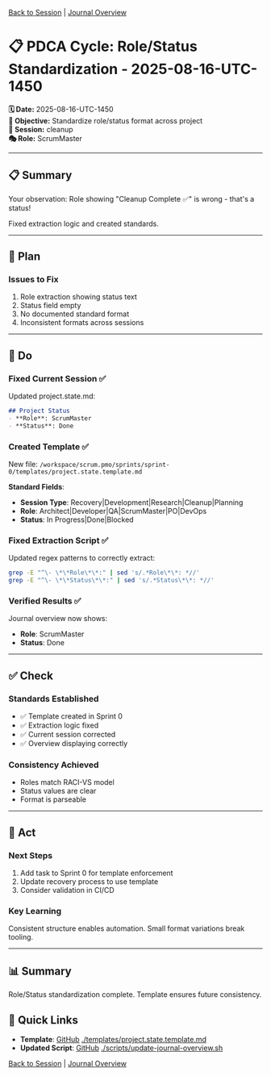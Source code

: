 [Back to Session](../../../project.state.md) | [Journal Overview](../../../../project.journal.overview.md)

# 📋 PDCA Cycle: Role/Status Standardization - 2025-08-16-UTC-1450

**🗓️ Date:** 2025-08-16-UTC-1450  
**🎯 Objective:** Standardize role/status format across project  
**📁 Session:** cleanup  
**🎭 Role:** ScrumMaster

---

## 📋 Summary

Your observation: Role showing "Cleanup Complete ✅" is wrong - that's a status!

Fixed extraction logic and created standards.

---

## 🎯 Plan

### Issues to Fix
1. Role extraction showing status text
2. Status field empty
3. No documented standard format
4. Inconsistent formats across sessions

---

## 🚀 Do

### Fixed Current Session ✅
Updated project.state.md:
```markdown
## Project Status
- **Role**: ScrumMaster
- **Status**: Done
```

### Created Template ✅
New file: `/workspace/scrum.pmo/sprints/sprint-0/templates/project.state.template.md`

**Standard Fields**:
- **Session Type**: Recovery|Development|Research|Cleanup|Planning
- **Role**: Architect|Developer|QA|ScrumMaster|PO|DevOps
- **Status**: In Progress|Done|Blocked

### Fixed Extraction Script ✅
Updated regex patterns to correctly extract:
```bash
grep -E "^\- \*\*Role\*\*:" | sed 's/.*Role\*\*: *//'
grep -E "^\- \*\*Status\*\*:" | sed 's/.*Status\*\*: *//'
```

### Verified Results ✅
Journal overview now shows:
- **Role**: ScrumMaster
- **Status**: Done

---

## ✅ Check

### Standards Established
- ✅ Template created in Sprint 0
- ✅ Extraction logic fixed
- ✅ Current session corrected
- ✅ Overview displaying correctly

### Consistency Achieved
- Roles match RACI-VS model
- Status values are clear
- Format is parseable

---

## 🔄 Act

### Next Steps
1. Add task to Sprint 0 for template enforcement
2. Update recovery process to use template
3. Consider validation in CI/CD

### Key Learning
Consistent structure enables automation. Small format variations break tooling.

---

## 📊 Summary

Role/Status standardization complete. Template ensures future consistency.

## 🔗 Quick Links
- **Template**: [GitHub](https://github.com/Cerulean-Circle-GmbH/Web4Articles/blob/release/dev/scrum.pmo/sprints/sprint-0/templates/project.state.template.md) [./templates/project.state.template.md](https://github.com/Cerulean-Circle-GmbH/Web4Articles/blob/release/dev/scrum.pmo/sprints/sprint-0/templates/project.state.template.md)
- **Updated Script**: [GitHub](https://github.com/Cerulean-Circle-GmbH/Web4Articles/blob/release/dev/scripts/update-journal-overview.sh) [./scripts/update-journal-overview.sh](https://github.com/Cerulean-Circle-GmbH/Web4Articles/blob/release/dev/scripts/update-journal-overview.sh)

[Back to Session](../../../project.state.md) | [Journal Overview](../../../../project.journal.overview.md)
